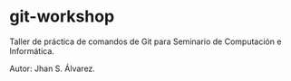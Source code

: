 # git-workshop

Taller de práctica de comandos de Git para Seminario de Computación e
Informática.

Autor: Jhan S. Álvarez.
